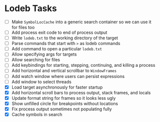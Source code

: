 # Lodeb Tasks

- [ ] Make `SymbolLocCache` into a generic search container so we can use it for files too
- [ ] Add process exit code to end of process output
- [ ] Write `lodeb.txt` to the working directory of the target
- [ ] Parse commands that start with `>` as lodeb commands
- [ ] Add command to open a particular `lodeb.txt`
- [ ] Allow specifying args for targets
- [ ] Allow searching for files
- [ ] Add keybindings for starting, stepping, continuing, and killing a process
- [ ] Add horizontal and vertical scrollbar to `WindowFrames`
- [ ] Add watch window where users can persist expressions
- [ ] Add window to select threads
- [x] Load target asynchronously for faster startup
- [x] Add horizontal scroll bars to process output, stack frames, and locals
- [x] Update format string for frames so it looks less ugly
- [x] Show unfilled circle for breakpoints without locations
- [x] Fix process output sometimes not populating fully
- [x] Cache symbols in search
